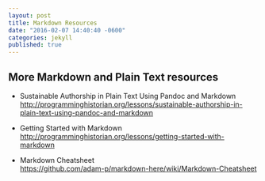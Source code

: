 ```yaml
---
layout: post
title: Markdown Resources
date: "2016-02-07 14:40:40 -0600"
categories: jekyll
published: true
---
```




## More Markdown and Plain Text resources

* Sustainable Authorship in Plain Text Using Pandoc and Markdown  
<http://programminghistorian.org/lessons/sustainable-authorship-in-plain-text-using-pandoc-and-markdown>

* Getting Started with Markdown  
<http://programminghistorian.org/lessons/getting-started-with-markdown>

* Markdown Cheatsheet  
<https://github.com/adam-p/markdown-here/wiki/Markdown-Cheatsheet>
